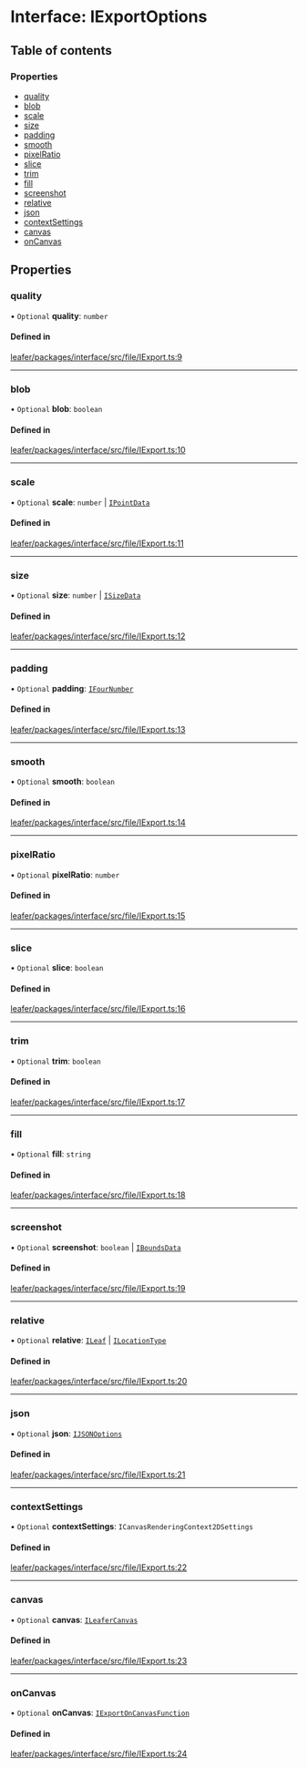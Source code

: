 # Interface: IExportOptions

## Table of contents

### Properties

- [quality](IExportOptions.md#quality)
- [blob](IExportOptions.md#blob)
- [scale](IExportOptions.md#scale)
- [size](IExportOptions.md#size)
- [padding](IExportOptions.md#padding)
- [smooth](IExportOptions.md#smooth)
- [pixelRatio](IExportOptions.md#pixelratio)
- [slice](IExportOptions.md#slice)
- [trim](IExportOptions.md#trim)
- [fill](IExportOptions.md#fill)
- [screenshot](IExportOptions.md#screenshot)
- [relative](IExportOptions.md#relative)
- [json](IExportOptions.md#json)
- [contextSettings](IExportOptions.md#contextsettings)
- [canvas](IExportOptions.md#canvas)
- [onCanvas](IExportOptions.md#oncanvas)

## Properties

### quality

• `Optional` **quality**: `number`

#### Defined in

[leafer/packages/interface/src/file/IExport.ts:9](https://github.com/leaferjs/leafer/blob/a165a56/packages/interface/src/file/IExport.ts#L9)

___

### blob

• `Optional` **blob**: `boolean`

#### Defined in

[leafer/packages/interface/src/file/IExport.ts:10](https://github.com/leaferjs/leafer/blob/a165a56/packages/interface/src/file/IExport.ts#L10)

___

### scale

• `Optional` **scale**: `number` \| [`IPointData`](IPointData.md)

#### Defined in

[leafer/packages/interface/src/file/IExport.ts:11](https://github.com/leaferjs/leafer/blob/a165a56/packages/interface/src/file/IExport.ts#L11)

___

### size

• `Optional` **size**: `number` \| [`ISizeData`](ISizeData.md)

#### Defined in

[leafer/packages/interface/src/file/IExport.ts:12](https://github.com/leaferjs/leafer/blob/a165a56/packages/interface/src/file/IExport.ts#L12)

___

### padding

• `Optional` **padding**: [`IFourNumber`](../modules.md#ifournumber)

#### Defined in

[leafer/packages/interface/src/file/IExport.ts:13](https://github.com/leaferjs/leafer/blob/a165a56/packages/interface/src/file/IExport.ts#L13)

___

### smooth

• `Optional` **smooth**: `boolean`

#### Defined in

[leafer/packages/interface/src/file/IExport.ts:14](https://github.com/leaferjs/leafer/blob/a165a56/packages/interface/src/file/IExport.ts#L14)

___

### pixelRatio

• `Optional` **pixelRatio**: `number`

#### Defined in

[leafer/packages/interface/src/file/IExport.ts:15](https://github.com/leaferjs/leafer/blob/a165a56/packages/interface/src/file/IExport.ts#L15)

___

### slice

• `Optional` **slice**: `boolean`

#### Defined in

[leafer/packages/interface/src/file/IExport.ts:16](https://github.com/leaferjs/leafer/blob/a165a56/packages/interface/src/file/IExport.ts#L16)

___

### trim

• `Optional` **trim**: `boolean`

#### Defined in

[leafer/packages/interface/src/file/IExport.ts:17](https://github.com/leaferjs/leafer/blob/a165a56/packages/interface/src/file/IExport.ts#L17)

___

### fill

• `Optional` **fill**: `string`

#### Defined in

[leafer/packages/interface/src/file/IExport.ts:18](https://github.com/leaferjs/leafer/blob/a165a56/packages/interface/src/file/IExport.ts#L18)

___

### screenshot

• `Optional` **screenshot**: `boolean` \| [`IBoundsData`](IBoundsData.md)

#### Defined in

[leafer/packages/interface/src/file/IExport.ts:19](https://github.com/leaferjs/leafer/blob/a165a56/packages/interface/src/file/IExport.ts#L19)

___

### relative

• `Optional` **relative**: [`ILeaf`](ILeaf.md) \| [`ILocationType`](../modules.md#ilocationtype)

#### Defined in

[leafer/packages/interface/src/file/IExport.ts:20](https://github.com/leaferjs/leafer/blob/a165a56/packages/interface/src/file/IExport.ts#L20)

___

### json

• `Optional` **json**: [`IJSONOptions`](IJSONOptions.md)

#### Defined in

[leafer/packages/interface/src/file/IExport.ts:21](https://github.com/leaferjs/leafer/blob/a165a56/packages/interface/src/file/IExport.ts#L21)

___

### contextSettings

• `Optional` **contextSettings**: `ICanvasRenderingContext2DSettings`

#### Defined in

[leafer/packages/interface/src/file/IExport.ts:22](https://github.com/leaferjs/leafer/blob/a165a56/packages/interface/src/file/IExport.ts#L22)

___

### canvas

• `Optional` **canvas**: [`ILeaferCanvas`](ILeaferCanvas.md)

#### Defined in

[leafer/packages/interface/src/file/IExport.ts:23](https://github.com/leaferjs/leafer/blob/a165a56/packages/interface/src/file/IExport.ts#L23)

___

### onCanvas

• `Optional` **onCanvas**: [`IExportOnCanvasFunction`](IExportOnCanvasFunction.md)

#### Defined in

[leafer/packages/interface/src/file/IExport.ts:24](https://github.com/leaferjs/leafer/blob/a165a56/packages/interface/src/file/IExport.ts#L24)
